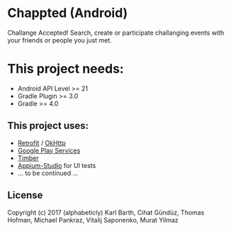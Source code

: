 # Chappted (Android)
Challange Accepted! Search, create or participate challanging events with your friends or people you just met.

# This project needs:
- Android API Level >= 21
- Gradle Plugin >= 3.0
- Gradle >= 4.0

## This project uses:
- [Retrofit](http://square.github.io/retrofit/) / [OkHttp](http://square.github.io/okhttp/)
- [Google Play Services](https://developers.google.com/android/guides/overview)
- [Timber](https://github.com/JakeWharton/timber)
- [Appium-Studio](https://experitest.com/mobile-test-automation/appium-studio/) for UI tests
- ... to be continued ...

## License

Copyright (c) 2017 (alphabeticly) Karl Barth, Cihat Gündüz, Thomas Hofman, Michael Pankraz, Vitalij Saponenko, Murat Yilmaz
